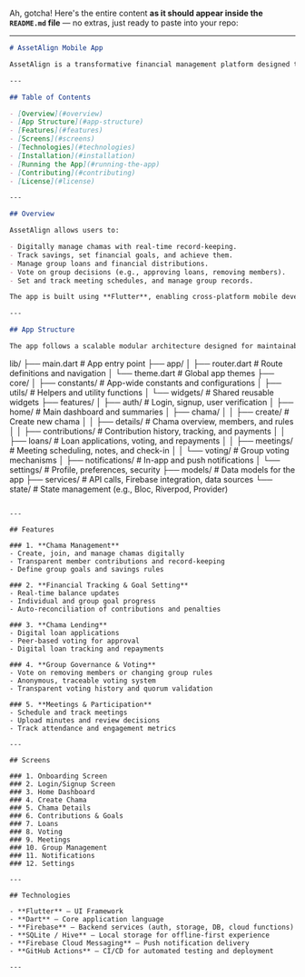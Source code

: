 Ah, gotcha! Here's the entire content **as it should appear inside the `README.md` file** — no extras, just ready to paste into your repo:

---

```markdown
# AssetAlign Mobile App

AssetAlign is a transformative financial management platform designed to revolutionize how Kenyans manage their chamas (group savings). By combining traditional financial practices with modern technology, AssetAlign creates a seamless, comprehensive ecosystem for chama operations. The mobile app offers a suite of tools for financial transparency, governance, and growth, helping users manage their chamas digitally.

---

## Table of Contents

- [Overview](#overview)
- [App Structure](#app-structure)
- [Features](#features)
- [Screens](#screens)
- [Technologies](#technologies)
- [Installation](#installation)
- [Running the App](#running-the-app)
- [Contributing](#contributing)
- [License](#license)

---

## Overview

AssetAlign allows users to:

- Digitally manage chamas with real-time record-keeping.
- Track savings, set financial goals, and achieve them.
- Manage group loans and financial distributions.
- Vote on group decisions (e.g., approving loans, removing members).
- Set and track meeting schedules, and manage group records.

The app is built using **Flutter**, enabling cross-platform mobile development, with future plans for a web app.

---

## App Structure

The app follows a scalable modular architecture designed for maintainability, performance, and extensibility:

```
lib/
├── main.dart                    # App entry point
├── app/
│   ├── router.dart              # Route definitions and navigation
│   └── theme.dart               # Global app themes
├── core/
│   ├── constants/               # App-wide constants and configurations
│   ├── utils/                   # Helpers and utility functions
│   └── widgets/                 # Shared reusable widgets
├── features/
│   ├── auth/                    # Login, signup, user verification
│   ├── home/                    # Main dashboard and summaries
│   ├── chama/
│   │   ├── create/              # Create new chama
│   │   ├── details/             # Chama overview, members, and rules
│   │   ├── contributions/       # Contribution history, tracking, and payments
│   │   ├── loans/               # Loan applications, voting, and repayments
│   │   ├── meetings/            # Meeting scheduling, notes, and check-in
│   │   └── voting/              # Group voting mechanisms
│   ├── notifications/           # In-app and push notifications
│   └── settings/                # Profile, preferences, security
├── models/                      # Data models for the app
├── services/                    # API calls, Firebase integration, data sources
└── state/                       # State management (e.g., Bloc, Riverpod, Provider)
```

---

## Features

### 1. **Chama Management**
- Create, join, and manage chamas digitally
- Transparent member contributions and record-keeping
- Define group goals and savings rules

### 2. **Financial Tracking & Goal Setting**
- Real-time balance updates
- Individual and group goal progress
- Auto-reconciliation of contributions and penalties

### 3. **Chama Lending**
- Digital loan applications
- Peer-based voting for approval
- Digital loan tracking and repayments

### 4. **Group Governance & Voting**
- Vote on removing members or changing group rules
- Anonymous, traceable voting system
- Transparent voting history and quorum validation

### 5. **Meetings & Participation**
- Schedule and track meetings
- Upload minutes and review decisions
- Track attendance and engagement metrics

---

## Screens

### 1. Onboarding Screen  
### 2. Login/Signup Screen  
### 3. Home Dashboard  
### 4. Create Chama  
### 5. Chama Details  
### 6. Contributions & Goals  
### 7. Loans  
### 8. Voting  
### 9. Meetings  
### 10. Group Management  
### 11. Notifications  
### 12. Settings  

---

## Technologies

- **Flutter** – UI Framework
- **Dart** – Core application language
- **Firebase** – Backend services (auth, storage, DB, cloud functions)
- **SQLite / Hive** – Local storage for offline-first experience
- **Firebase Cloud Messaging** – Push notification delivery
- **GitHub Actions** – CI/CD for automated testing and deployment

---
